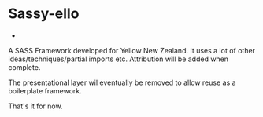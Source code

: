 # Sassy-ello
-
A SASS Framework developed for Yellow New Zealand.
It uses a lot of other ideas/techniques/partial imports etc. Attribution will be added when complete.

The presentational layer wil eventually be removed to allow reuse as a boilerplate framework.

That's it for now. 